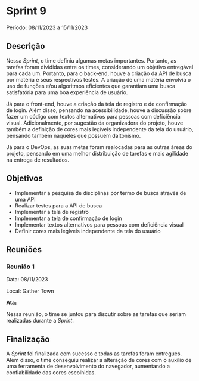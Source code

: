 # Sprint 9

Período: 08/11/2023 a 15/11/2023

## Descrição

Nessa _Sprint_, o time definiu algumas metas importantes. Portanto, as tarefas foram divididas entre os times, considerando um objetivo entregável para cada um. Portanto, para o back-end, houve a criação da API de busca por matéria e seus respectivos testes. A criação de uma matéria envolvia o uso de funções e/ou algoritmos eficientes que garantiam uma busca satisfatória para uma boa experiência de usuário. 

Já para o front-end, houve a criação da tela de registro e de confirmação de login. Além disso, pensando na acessibilidade, houve a discussão sobre fazer um código com textos alternativos para pessoas com deficiência visual. Adicionalmente, por sugestão da organizadora do projeto, houve também a definição de cores mais legíveis independente da tela do usuário, pensando também naqueles que possuem daltonismo.

Já para o DevOps, as suas metas foram realocadas para as outras áreas do projeto, pensando em uma melhor distribuição de tarefas e mais agilidade na entrega de resultados.

## Objetivos

- Implementar a pesquisa de disciplinas por termo de busca através de uma API
- Realizar testes para a API de busca
- Implementar a tela de registro
- Implementar a tela de confirmação de login
- Implementar textos alternativos para pessoas com deficiência visual
- Definir cores mais legíveis independente da tela do usuário

## Reuniões

### Reunião 1

Data: 08/11/2023

Local: Gather Town

**Ata:**

Nessa reunião, o time se juntou para discutir sobre as tarefas que seriam realizadas durante a _Sprint_.

## Finalização

A _Sprint_ foi finalizada com sucesso e todas as tarefas foram entregues. Além disso, o time conseguiu realizar a alteração de cores com o auxílio de uma ferramenta de desenvolvimento do navegador, aumentando a confiabilidade das cores escolhidas.
